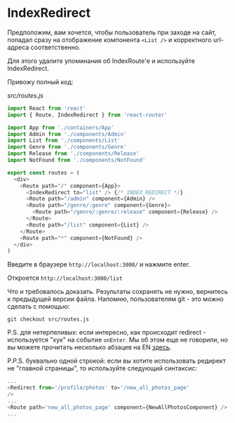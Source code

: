 # IndexRedirect

Предположим, вам хочется, чтобы пользователь при заходе на сайт, попадал сразу на отображение компонента `<List />` и корректного url-адреса соответственно.

Для этого удалите упоминания об IndexRoute'е и используйте IndexRedirect.

Привожу полный код:

_src/routes.js_

```js
import React from 'react'
import { Route, IndexRedirect } from 'react-router'

import App from './containers/App'
import Admin from './components/Admin'
import List from './components/List'
import Genre from './components/Genre'
import Release from './components/Release'
import NotFound from './components/NotFound'

export const routes = (
  <div>
    <Route path="/" component={App}>
      <IndexRedirect to="list" /> {/* INDEX REDIRECT */}
      <Route path="/admin" component={Admin} />
      <Route path="/genre/:genre" component={Genre}>
        <Route path="/genre/:genre/:release" component={Release} />
      </Route>
      <Route path="/list" component={List} />
    </Route>
    <Route path="*" component={NotFound} />
  </div>
)
```

Введите в браузере `http://localhost:3000/` и нажмите enter.

Откроется `http://localhost:3000/list`

Что и требовалось доказать. Результаты сохранять не нужно, вернитесь к предыдущей версии файла. Напомню, пользователям git - это можно сделать с помощью:

```
git checkout src/routes.js
```

P.S. для нетерпеливых: если интересно, как происходит redirect - используется "хук" на событие `onEnter`. Мы об этом еще не говорили, но вы можете прочитать несколько абзацев на EN [здесь](https://github.com/reactjs/react-router/blob/latest/docs/guides/IndexRoutes.md#index-redirects).

P.P.S. буквально одной строкой: если вы хотите использовать редирект не "главной страницы", то используйте следующий синтаксис:

```js
...
<Redirect from='/profile/photos' to='/new_all_photos_page'
/>
...
<Route path='new_all_photos_page' component={NewAllPhotosComponent} />
...
```

